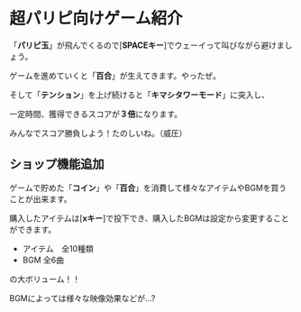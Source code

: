 
# 超パリピ向けゲーム紹介

「**パリピ玉**」が飛んでくるので[**SPACEキー**]でウェーイって叫びながら避けましょう。

ゲームを進めていくと「**百合**」が生えてきます。やったぜ。

そして「**テンション**」を上げ続けると「**キマシタワーモード**」に突入し、

一定時間、獲得できるスコアが**３倍**になります。


みんなでスコア勝負しよう！たのしいね。（威圧）

## ショップ機能追加

ゲームで貯めた「**コイン**」や「**百合**」を消費して様々なアイテムやBGMを買うことが出来ます。

購入したアイテムは[**xキー**]で投下でき、購入したBGMは設定から変更することができます。

- アイテム　全10種類
- BGM 全6曲

の大ボリューム！！

BGMによっては様々な映像効果などが...?
